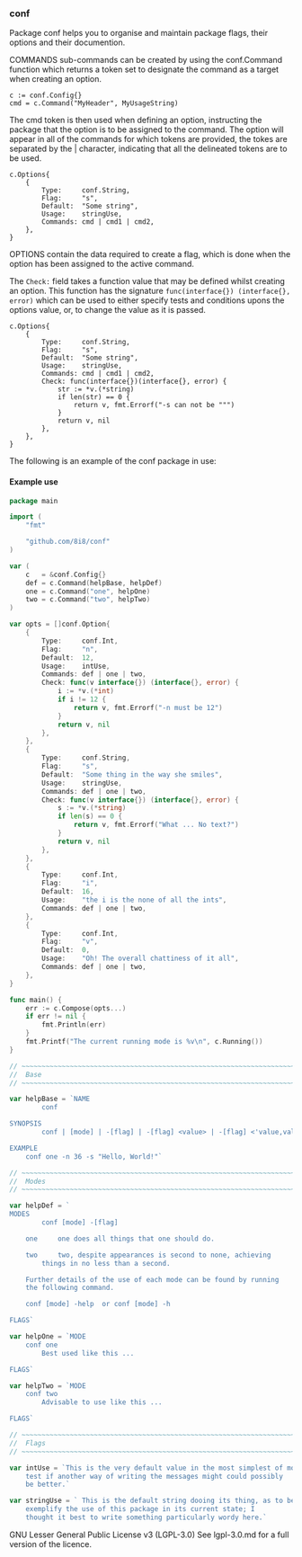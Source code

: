 ### conf

Package conf helps you to organise and maintain package flags, their
options and their documention.

COMMANDS sub-commands can be created by using the conf.Command function
which returns a token set to designate the command as a target when
creating an option.

	c := conf.Config{}
	cmd = c.Command("MyHeader", MyUsageString)

The cmd token is then used when defining an option, instructing the
package that the option is to be assigned to the command. The option
will appear in all of the commands for which tokens are provided, the
tokes are separated by the | character, indicating that all the
delineated tokens are to be used.

	c.Options{
		{
			Type:     conf.String,
			Flag:     "s",
			Default:  "Some string",
			Usage:    stringUse,
			Commands: cmd | cmd1 | cmd2,
		},
	}

OPTIONS contain the data required to create a flag, which is done when
the option has been assigned to the active command.

The `Check:` field takes a function value that may be defined whilst
creating an option. This function has the signature `func(interface{})
(interface{}, error)` which can be used to either specify tests and
conditions upons the options value, or, to change the value as it is
passed.

	c.Options{
		{
			Type:     conf.String,
			Flag:     "s",
			Default:  "Some string",
			Usage:    stringUse,
			Commands: cmd | cmd1 | cmd2,
			Check: func(interface{})(interface{}, error) {
				str := *v.(*string)
				if len(str) == 0 {
					return v, fmt.Errorf("-s can not be """)
				}
				return v, nil
			},
		},
	}

The following is an example of the conf package in use:

#### Example use

```go
package main

import (
	"fmt"

	"github.com/8i8/conf"
)

var (
	c   = &conf.Config{}
	def = c.Command(helpBase, helpDef)
	one = c.Command("one", helpOne)
	two = c.Command("two", helpTwo)
)

var opts = []conf.Option{
	{
		Type:     conf.Int,
		Flag:     "n",
		Default:  12,
		Usage:    intUse,
		Commands: def | one | two,
		Check: func(v interface{}) (interface{}, error) {
			i := *v.(*int)
			if i != 12 {
				return v, fmt.Errorf("-n must be 12")
			}
			return v, nil
		},
	},
	{
		Type:     conf.String,
		Flag:     "s",
		Default:  "Some thing in the way she smiles",
		Usage:    stringUse,
		Commands: def | one | two,
		Check: func(v interface{}) (interface{}, error) {
			s := *v.(*string)
			if len(s) == 0 {
				return v, fmt.Errorf("What ... No text?")
			}
			return v, nil
		},
	},
	{
		Type:     conf.Int,
		Flag:     "i",
		Default:  16,
		Usage:    "the i is the none of all the ints",
		Commands: def | one | two,
	},
	{
		Type:     conf.Int,
		Flag:     "v",
		Default:  0,
		Usage:    "Oh! The overall chattiness of it all",
		Commands: def | one | two,
	},
}

func main() {
	err := c.Compose(opts...)
	if err != nil {
		fmt.Println(err)
	}
	fmt.Printf("The current running mode is %v\n", c.Running())
}

// ~~~~~~~~~~~~~~~~~~~~~~~~~~~~~~~~~~~~~~~~~~~~~~~~~~~~~~~~~~~~~~~~~~~~~~~~~
//  Base
// ~~~~~~~~~~~~~~~~~~~~~~~~~~~~~~~~~~~~~~~~~~~~~~~~~~~~~~~~~~~~~~~~~~~~~~~~~

var helpBase = `NAME
        conf

SYNOPSIS
        conf | [mode] | -[flag] | -[flag] <value> | -[flag] <'value,value,value'>

EXAMPLE
	conf one -n 36 -s "Hello, World!"`

// ~~~~~~~~~~~~~~~~~~~~~~~~~~~~~~~~~~~~~~~~~~~~~~~~~~~~~~~~~~~~~~~~~~~~~~~~~
//  Modes
// ~~~~~~~~~~~~~~~~~~~~~~~~~~~~~~~~~~~~~~~~~~~~~~~~~~~~~~~~~~~~~~~~~~~~~~~~~

var helpDef = `
MODES
        conf [mode] -[flag]

	one     one does all things that one should do.

	two     two, despite appearances is second to none, achieving
		things in no less than a second.

	Further details of the use of each mode can be found by running
	the following command.

	conf [mode] -help  or conf [mode] -h

FLAGS`

var helpOne = `MODE
	conf one
		Best used like this ...

FLAGS`

var helpTwo = `MODE
	conf two
		Advisable to use like this ...

FLAGS`

// ~~~~~~~~~~~~~~~~~~~~~~~~~~~~~~~~~~~~~~~~~~~~~~~~~~~~~~~~~~~~~~~~~~~~~~~~~
//  Flags
// ~~~~~~~~~~~~~~~~~~~~~~~~~~~~~~~~~~~~~~~~~~~~~~~~~~~~~~~~~~~~~~~~~~~~~~~~~

var intUse = `This is the very default value in the most simplest of modes, to
	test if another way of writing the messages might could possibly
	be better.`

var stringUse = ` This is the default string dooing its thing, as to best
	exemplify the use of this package in its current state; I
	thought it best to write something particularly wordy here.`
```

GNU Lesser General Public License v3 (LGPL-3.0)
See lgpl-3.0.md for a full version of the licence.
